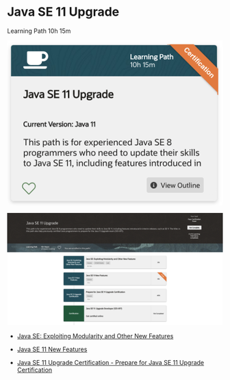 # Java SE 11 Upgrade

Learning Path 10h 15m

![portada](516-Java-SE-11-Upgrade/images/516-portada.png)

![516-01](516-Java-SE-11-Upgrade/images/516-01.png)

* [Java SE: Exploiting Modularity and Other New Features](516-Java-SE-11-Upgrade/01-Java-SE-Exploiting-Modularity-and-Other-New-Features.md)

* [Java SE 11 New Features](516-Java-SE-11-Upgrade/02-Java-SE-11-New-Features.md)

* [Java SE 11 Upgrade Certification - Prepare for Java SE 11 Upgrade Certification]()

	

